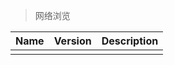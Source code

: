 > 网络浏览

| Name | Version | Description |
| :--- | :------ | :---------- |
|      |         |             |
